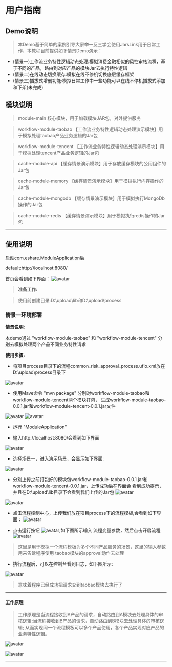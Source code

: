 # **用户指南**

## **Demo说明**
>本Demo基于简单的案例引导大家举一反三学会使用JarsLink用于日常工作，本教程目前提供如下情景Demo演示：
- (情景一)工作流业务特性逻辑动态处理:模拟消费金融相似的风控审核流程，基于不同的产品，路由到对应产品的模块Jar去执行特性逻辑
- (情景二)在线动态切换缓存:模拟在线不停机切换底层缓存框架
- (情景三)插拔式增删功能:模拟日常工作中一些功能可以在线不停机插拔式添加和下架(未完成)
## **模块说明**

> module-main 核心模块，用于加载模块JAR包，对外提供服务

> workflow-module-taobao 【工作流业务特性逻辑动态处理演示模块】用于模拟处理taobao产品业务逻辑的Jar包

> workflow-module-tencent 【工作流业务特性逻辑动态处理演示模块】用于模拟处理tencent产品业务逻辑的Jar包

> cache-module-api 【缓存情景演示模块】用于存放缓存模块的公用组件的Jar包

> cache-module-memory 【缓存情景演示模块】用于模拟执行内存操作的Jar包

> cache-module-mongodb 【缓存情景演示模块】用于模拟执行MongoDb操作的Jar包

> cache-module-redis 【缓存情景演示模块】用于模拟执行redis操作的Jar包
***

## **使用说明**

启动com.eshare.ModuleApplication后

default:http://localhost:8080/

首页会看到如下界面：
![avatar](docs/微信截图_20180520234008.png)

>**准备工作:**

>使用前创建目录:D:\upload\lib和D:\upload\process

### **情景一环境部署**

**情景说明:**

本demo通过 "workflow-module-taobao" 和 "workflow-module-tencent" 分别去模拟处理两个产品不同业务特性请求

**使用步骤:**

- 将项目process目录下的流程common_risk_approval_process.uflo.xml放在D:\upload\process目录下


![avatar](docs/微信截图_20180507080815.png)

- 使用Mave命令 "mvn package" 分别对workflow-module-taobao和workflow-module-tencent两个模块打包，
生成workflow-module-taobao-0.0.1.jar和workflow-module-tencent-0.0.1.jar文件

![avatar](docs/微信截图_20180521002620.png)
![avatar](docs/微信截图_20180521002717.png)

- 运行 "ModuleApplication"

- 输入http://localhost:8080/会看到如下界面

![avatar](docs/微信截图_20180520234008.png)

- 选择场景一，进入演示场景，会显示如下界面:

![avatar](docs/微信截图_20180521011913.png)

- 分别上传之前打包好的模块包workflow-module-taobao-0.0.1.jar和workflow-module-tencent-0.0.1.jar，上传成功后在界面会
看到成功提示，并且在D:\upload\lib目录下会看到我们上传的Jar包
![avatar](docs/微信截图_20180521012242.png)

![avatar](docs/微信截图_20180521012406.png)

- 点击流程控制中心，上传我们放在项目process下的流程模板,会看到如下界面：
![avatar](docs/微信截图_20180521012549.png)


- 点击运行按钮 ![avatar](docs/微信截图_20180507074553.png),如下图所示输入
流程变量参数，然后点击开启流程
![avatar](docs/微信截图_20180521012841.png)
>这里是用于模拟一个流程模板为多个不同产品服务的场景，这里的输入参数用来告诉程序使用
taobao模块的approval动作去处理


- 执行流程后，可以在控制台看到日志，如下图所示:

![avatar](docs/微信截图_20180521013217.png)

>意味着程序已经成功把请求交到taobao模块去执行了

***

#### **工作原理**

>工作原理是当流程接收到A产品的请求，自动路由到A模块去处理具体的审核逻辑;当流程接收到B产品的请求，自动路由到B模块去处理具体的审核逻辑;
从而实现同一个流程模板可以多个产品使用，各个产品实现对应产品的业务特性逻辑。

![avatar](docs/A产品审核流程.png)

![avatar](docs/B产品审核流程.png)

***